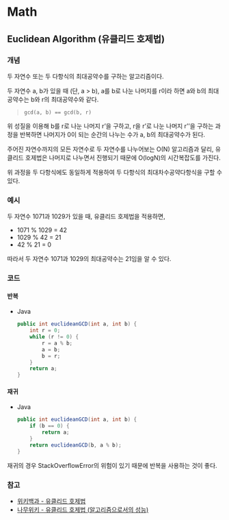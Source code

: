 # Math

## Euclidean Algorithm (유클리드 호제법)

### 개념

두 자연수 또는 두 다항식의 최대공약수를 구하는 알고리즘이다.

두 자연수 a, b가 있을 때 (단, a > b), a를 b로 나눈 나머지를 r이라 하면 a와 b의 최대공약수는 b와 r의 최대공약수와 같다.

> `gcd(a, b) == gcd(b, r)`

위 성질을 이용해 b를 r로 나눈 나머지 r’을 구하고, r을 r’로 나눈 나머지 r’’을 구하는 과정을 반복하면 나머지가 0이 되는 순간의 나누는 수가 a, b의 최대공약수가 된다.

주어진 자연수까지의 모든 자연수로 두 자연수를 나누어보는 O(N) 알고리즘과 달리, 유클리드 호제법은 나머지로 나누면서 진행되기 때문에 O(logN)의 시간복잡도를 가진다.

위 과정을 두 다항식에도 동일하게 적용하여 두 다항식의 최대차수공약다항식을 구할 수 있다.

### 예시

두 자연수 1071과 1029가 있을 때, 유클리드 호제법을 적용하면,

- 1071 % 1029 = 42
- 1029 % 42 = 21
- 42 % 21 = 0

따라서 두 자연수 1071과 1029의 최대공약수는 21임을 알 수 있다.

### 코드

#### 반복

- Java

    ```java
    public int euclideanGCD(int a, int b) {
        int r = 0;
        while (r != 0) {
            r = a % b;
            a = b;
            b = r;
        }
        return a;
    }
    ```

#### 재귀

- Java

    ```java
    public int euclideanGCD(int a, int b) {
        if (b == 0) {
            return a;
        }
        return euclideanGCD(b, a % b);
    }
    ```

재귀의 경우 StackOverflowError의 위험이 있기 때문에 반복을 사용하는 것이 좋다.

### 참고

- [위키백과 - 유클리드 호제법](https://ko.wikipedia.org/wiki/%EC%9C%A0%ED%81%B4%EB%A6%AC%EB%93%9C_%ED%98%B8%EC%A0%9C%EB%B2%95)
- [나무위키 - 유클리드 호제법 (알고리즘으로서의 성능)](https://namu.wiki/w/%EC%9C%A0%ED%81%B4%EB%A6%AC%EB%93%9C%20%ED%98%B8%EC%A0%9C%EB%B2%95#s-3.4)